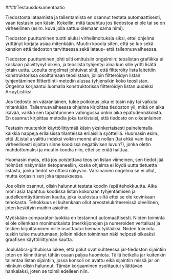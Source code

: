 ####Testausdokumentaatio

Tiedostosta lataamista ja tallentamista en osannut testata automaattisesti, vaan testasin sen käsin. Kokeilin, mitä tapahtuu jos tiedostoa ei ole tai se on virheellinen (esim. kuva jolla sattuu olemaan sama nimi).

Tiedoston puuttuminen tuotti aluksi virheilmoituksia siksi, ettei ohjelma yrittänyt korjata asiaa mitenkään. Muutin koodia siten, että se luo sekä kansion että tiedoston tarvittaessa sekä lataus- että tallennusvaiheessa.

Tiedoston puuttuminen johti silti omituisiin ongelmiin: teoslistan grafiikka ei koskaan päivittynyt oikein, ja teoslista tyhjentyi aina kun sille yritti lisätä jotain uutta. Lopulta ongelmat johtuivat siitä, että filtteröity lista laitettiin konstruktorissa osoittamaan teoslistaan, jolloin filtteröidyn listan tyhjentäminen filtteröinti-metodin alussa tyhjensikin koko teoslistan. Ongelma korjaantui luomalla konstruktorissa filtteröidyn listan uudeksi ArrayListiksi.

Jos tiedosto on vääränlainen, tulee poikkeus joka ei tosin näy tai vaikuta mitenkään. Tallennusvaiheessa ohjelma kirjoittaa tiedoston yli, mikä on aika ikävää, vaikka sen tapahtuminen vahingossa onkin aika epätodennäköistä. En osannut kirjoittaa metodia joka tarkistaisi, että tiedosto on oikeanlainen.

Testasin muutenkin käyttöliittymää käsin yksinkertaisesti painelemalla kaikkia nappeja erilaisissa tilanteissa erilaisilla syötteillä. Huomasin esim., että JListalla valittu indeksi voikin mennä alle nollan (tai ehkä vain itse virheellisesti sijoitan sinne koodissa negatiivisen luvun?), jonka oletin mahdottomaksi ja muutin koodia niin, ettei se enää haittaa.

Huomasin myös, että jos poistettava teos on listan viimeinen, sen tiedot jää hölmösti näkymään tietopaneeliin, koska ohjelma ei löydä uutta tietuetta listasta, jonka tiedot se ottaisi näkyviin. Varsinainen ongelma se ei ollut, mutta korjasin sen joka tapauksessa.

Jos olisin osannut, olisin halunnut testata koodin (epä)tehokkuutta. Aika moni asia tapahtuu koodissa listan kokonaan tyhjentämisen ja uudelleentäyttämisen kautta, joka kuulostaa siltä ettei se ole kovinkaan tehokasta. Tehokkuus ei kuitenkaan ollut arvostelukriteereissä oleellinen, joten keskityin muihin asioihin.

Myöskään comparator-luokkia en testannut automaattisesti. Niiden toiminta ei ole ollenkaan monimutkaista (merkkijonojen ja numeroiden vertailua) ja testien kirjoittaminen niille osoittautui hieman työlääksi. Niiden toiminta tuskin tulee muuttumaan, jolloin niiden toiminnan näki helposti oikeaksi graafisen käyttöliittymän kautta.

Joululabra-githubissa lukee, että polut ovat suhteessa jar-tiedoston sijaintiin joten en kiinnittänyt tähän osaan paljoa huomiota. Tällä hetkellä jar kuitenkin tallentaa listan sijaintiin, jossa konsoli on avattu eikä sijaintiin missä jar on niinkuin olisin halunnut. Tämän korjaaminen osoittautui yllättävän hankalaksi, joten se toimii edelleen niin.